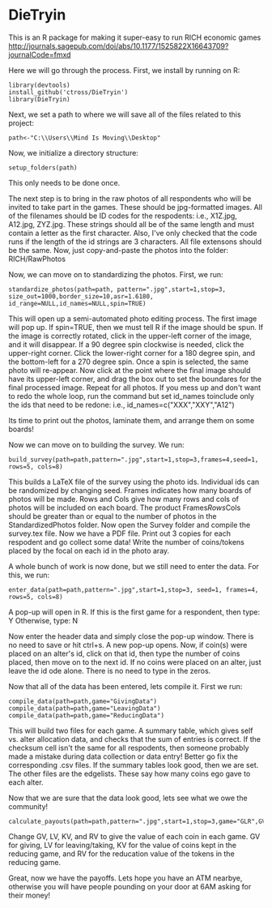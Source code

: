 DieTryin
========
This is an R package for making it super-easy to run RICH economic games <http://journals.sagepub.com/doi/abs/10.1177/1525822X16643709?journalCode=fmxd>

Here we will go through the process. First, we install by running on R:
```{r}
library(devtools)
install_github('ctross/DieTryin')
library(DieTryin)
```

Next, we set a path to where we will save all of the files related to this project:
```{r}
path<-"C:\\Users\\Mind Is Moving\\Desktop"
```

Now, we initialize a directory structure:
```{r}
setup_folders(path)
```
This only needs to be done once.

The next step is to bring in the raw photos of all respondents who will be invited to take part in the games. These should be jpg-formatted images. All of the filenames should be ID codes for the respodents: i.e., X1Z.jpg, A12.jpg, ZYZ.jpg. These strings should all be of the same length and must contain a letter as the first character. Also, I've only checked that the code runs if the length of the id strings are 3 characters. All file extensons should be the same. Now, just copy-and-paste the photos into the folder: RICH/RawPhotos

Now, we can move on to standardizing the photos. First, we run:
```{r}
standardize_photos(path=path, pattern=".jpg",start=1,stop=3, size_out=1000,border_size=10,asr=1.6180, id_range=NULL,id_names=NULL,spin=TRUE)
```
This will open up a semi-automated photo editing process. The first image will pop up. If spin=TRUE, then we must tell R if the image should be spun. If the image is correctly rotated, click in the upper-left corner of the image, and it will disappear. If a 90 degree spin clockwise is needed, click the upper-right corner. Click the lower-right corner for a 180 degree spin, and the bottom-left for a 270 degree spin. Once a spin is selected, the same photo will re-appear. Now click at the point where the final image should have its upper-left corner, and drag the box out to set the boundares for the final processed image. Repeat for all photos. If you mess up and don't want to redo the whole loop, run the command but set id_names toinclude only the ids that need to be redone: i.e., id_names=c("XXX","XXY","A12") 

Its time to print out the photos, laminate them,  and arrange them on some boards!

Now we can move on to building the survey. We run:
```{r}
build_survey(path=path,pattern=".jpg",start=1,stop=3,frames=4,seed=1, rows=5, cols=8)
```
This builds a LaTeX file of the survey using the photo ids. Individual ids can be randomized by changing seed. Frames indicates how many boards of photos will be made. Rows and Cols give how many rows and cols of photos will be included on each board. The product Frames*Rows*Cols should be greater than or equal to the number of photos in the StandardizedPhotos folder. Now open the Survey folder and compile the survey.tex file. Now we have a PDF file. Print out 3 copies for each respodent and go collect some data! Write the number of coins/tokens placed by the focal on each id in the photo aray.

A whole bunch of work is now done, but we still need to enter the data. For this, we run:
```{r}
enter_data(path=path,pattern=".jpg",start=1,stop=3, seed=1, frames=4, rows=5, cols=8)
```
A pop-up will open in R. If this is the first game for a respondent, then type: Y
Otherwise, type: N

Now enter the header data and simply close the pop-up window. There is no need to save or hit ctrl+s.
A new pop-up opens. Now, if coin(s) were placed on an alter's id, click on that id, then type the number of coins placed, then move on to the next id. If no coins were placed on an alter, just leave the id ode alone. There is no need to type in the zeros.

Now that all of the data has been entered, lets compile it. First we run:
```{r}
compile_data(path=path,game="GivingData")
compile_data(path=path,game="LeavingData")
compile_data(path=path,game="ReducingData")
```
This will build two files for each game. A summary table, which gives self vs. alter allocation data, and checks that the sum of entries is correct. If the checksum cell isn't the same for all respodents, then someone probably made a mistake during data collection or data entry! Better go fix the corresponding .csv files. If the summary tables look good, then we are set. The other files are the edgelists. These say how many coins ego gave to each alter.

Now that we are sure that the data look good, lets see what we owe the community!
```{r}
calculate_payouts(path=path,pattern=".jpg",start=1,stop=3,game="GLR",GV=1,LV=0.5,KV=1,RV=-4)
```
Change GV, LV, KV, and RV to give the value of each coin in each game. GV for giving, LV for leaving/taking, KV for the value of coins kept in the reducing game, and RV for the reducation value of the tokens in the reducing game.

Great, now we have the payoffs. Lets hope you have an ATM nearbye, otherwise you will have people pounding on your door at 6AM asking for their money!


